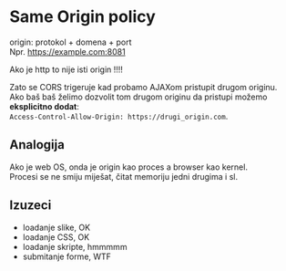 

# Same Origin policy


origin: protokol + domena + port  
Npr. https://example.com:8081

Ako je http to nije isti origin !!!!

Zato se CORS trigeruje kad probamo AJAXom pristupit drugom originu.  
Ako baš baš želimo dozvolit tom drugom originu da pristupi možemo **eksplicitno dodat**:  
`Access-Control-Allow-Origin: https://drugi_origin.com`.

## Analogija

Ako je web OS, onda je origin kao proces a browser kao kernel.  
Procesi se ne smiju miješat, čitat memoriju jedni drugima i sl.


## Izuzeci

- loadanje slike, OK
- loadanje CSS, OK
- loadanje skripte, hmmmmm
- submitanje forme, WTF





